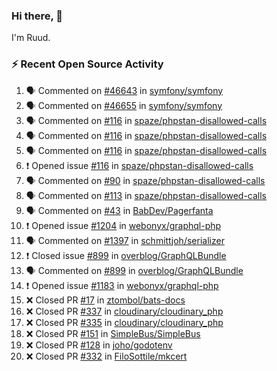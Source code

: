 ### Hi there, 👋

I'm Ruud.
 
### :zap: Recent Open Source Activity

<!--START_SECTION:activity-->
1. 🗣 Commented on [#46643](https://github.com/symfony/symfony/issues/46643) in [symfony/symfony](https://github.com/symfony/symfony)
2. 🗣 Commented on [#46655](https://github.com/symfony/symfony/issues/46655) in [symfony/symfony](https://github.com/symfony/symfony)
3. 🗣 Commented on [#116](https://github.com/spaze/phpstan-disallowed-calls/issues/116) in [spaze/phpstan-disallowed-calls](https://github.com/spaze/phpstan-disallowed-calls)
4. 🗣 Commented on [#116](https://github.com/spaze/phpstan-disallowed-calls/issues/116) in [spaze/phpstan-disallowed-calls](https://github.com/spaze/phpstan-disallowed-calls)
5. 🗣 Commented on [#116](https://github.com/spaze/phpstan-disallowed-calls/issues/116) in [spaze/phpstan-disallowed-calls](https://github.com/spaze/phpstan-disallowed-calls)
6. ❗️ Opened issue [#116](https://github.com/spaze/phpstan-disallowed-calls/issues/116) in [spaze/phpstan-disallowed-calls](https://github.com/spaze/phpstan-disallowed-calls)
7. 🗣 Commented on [#90](https://github.com/spaze/phpstan-disallowed-calls/issues/90) in [spaze/phpstan-disallowed-calls](https://github.com/spaze/phpstan-disallowed-calls)
8. 🗣 Commented on [#113](https://github.com/spaze/phpstan-disallowed-calls/issues/113) in [spaze/phpstan-disallowed-calls](https://github.com/spaze/phpstan-disallowed-calls)
9. 🗣 Commented on [#43](https://github.com/BabDev/Pagerfanta/issues/43) in [BabDev/Pagerfanta](https://github.com/BabDev/Pagerfanta)
10. ❗️ Opened issue [#1204](https://github.com/webonyx/graphql-php/issues/1204) in [webonyx/graphql-php](https://github.com/webonyx/graphql-php)
11. 🗣 Commented on [#1397](https://github.com/schmittjoh/serializer/issues/1397) in [schmittjoh/serializer](https://github.com/schmittjoh/serializer)
12. ❗️ Closed issue [#899](https://github.com/overblog/GraphQLBundle/issues/899) in [overblog/GraphQLBundle](https://github.com/overblog/GraphQLBundle)
13. 🗣 Commented on [#899](https://github.com/overblog/GraphQLBundle/issues/899) in [overblog/GraphQLBundle](https://github.com/overblog/GraphQLBundle)
14. ❗️ Opened issue [#1183](https://github.com/webonyx/graphql-php/issues/1183) in [webonyx/graphql-php](https://github.com/webonyx/graphql-php)
15. ❌ Closed PR [#17](https://github.com/ztombol/bats-docs/pull/17) in [ztombol/bats-docs](https://github.com/ztombol/bats-docs)
16. ❌ Closed PR [#337](https://github.com/cloudinary/cloudinary_php/pull/337) in [cloudinary/cloudinary_php](https://github.com/cloudinary/cloudinary_php)
17. ❌ Closed PR [#335](https://github.com/cloudinary/cloudinary_php/pull/335) in [cloudinary/cloudinary_php](https://github.com/cloudinary/cloudinary_php)
18. ❌ Closed PR [#151](https://github.com/SimpleBus/SimpleBus/pull/151) in [SimpleBus/SimpleBus](https://github.com/SimpleBus/SimpleBus)
19. ❌ Closed PR [#128](https://github.com/joho/godotenv/pull/128) in [joho/godotenv](https://github.com/joho/godotenv)
20. ❌ Closed PR [#332](https://github.com/FiloSottile/mkcert/pull/332) in [FiloSottile/mkcert](https://github.com/FiloSottile/mkcert)
<!--END_SECTION:activity-->

